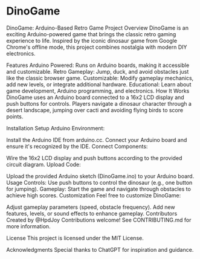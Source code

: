 # DinoGame

DinoGame: Arduino-Based Retro Game Project
Overview
DinoGame is an exciting Arduino-powered game that brings the classic retro gaming experience to life. Inspired by the iconic dinosaur game from Google Chrome's offline mode, this project combines nostalgia with modern DIY electronics.


Features
Arduino Powered: Runs on Arduino boards, making it accessible and customizable.
Retro Gameplay: Jump, duck, and avoid obstacles just like the classic browser game.
Customizable: Modify gameplay mechanics, add new levels, or integrate additional hardware.
Educational: Learn about game development, Arduino programming, and electronics.
How It Works
DinoGame uses an Arduino board connected to a 16x2 LCD display and push buttons for controls. Players navigate a dinosaur character through a desert landscape, jumping over cacti and avoiding flying birds to score points.

Installation
Setup Arduino Environment:

Install the Arduino IDE from arduino.cc.
Connect your Arduino board and ensure it's recognized by the IDE.
Connect Components:

Wire the 16x2 LCD display and push buttons according to the provided circuit diagram.
Upload Code:

Upload the provided Arduino sketch (DinoGame.ino) to your Arduino board.
Usage
Controls: Use push buttons to control the dinosaur (e.g., one button for jumping).
Gameplay: Start the game and navigate through obstacles to achieve high scores.
Customization
Feel free to customize DinoGame:

Adjust gameplay parameters (speed, obstacle frequency).
Add new features, levels, or sound effects to enhance gameplay.
Contributors
Created by @HpdJoy
Contributions welcome! See CONTRIBUTING.md for more information.

License
This project is licensed under the MIT License.

Acknowledgments
Special thanks to ChatGPT for inspiration and guidance.
